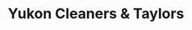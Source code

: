 ---
title: "Yukon Cleaners & Taylors"
url: /staten-island/yukon-cleaners-and-taylors/
shop: laundry
---